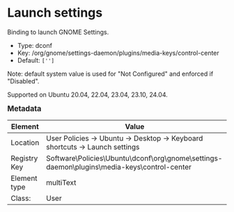 # Launch settings

Binding to launch GNOME Settings.

- Type: dconf
- Key: /org/gnome/settings-daemon/plugins/media-keys/control-center
- Default: `['']`

Note: default system value is used for "Not Configured" and enforced if "Disabled".

Supported on Ubuntu 20.04, 22.04, 23.04, 23.10, 24.04.



<span style="font-size: larger;">**Metadata**</span>

| Element      | Value            |
| ---          | ---              |
| Location     | User Policies -> Ubuntu -> Desktop -> Keyboard shortcuts -> Launch settings    |
| Registry Key | Software\Policies\Ubuntu\dconf\org\gnome\settings-daemon\plugins\media-keys\control-center         |
| Element type | multiText |
| Class:       | User       |

